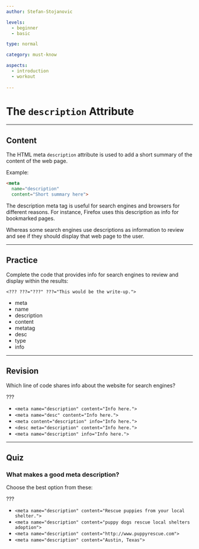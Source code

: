 ```yaml
---
author: Stefan-Stojanovic

levels:
  - beginner
  - basic

type: normal

category: must-know

aspects:
  - introduction
  - workout
  
---
```

# The `description` Attribute
---
## Content

The HTML meta `description` attribute is used to add a short summary of the content of the web page.

Example:
```html
<meta
  name="description"
  content="Short summary here">
```

The description meta tag is useful for search engines and browsers for different reasons. For instance, Firefox uses this description as info for bookmarked pages. 

Whereas some search engines use descriptions as information to review and see if they should display that web page to the user.

---
## Practice

Complete the code that provides info for search engines to review and display within the results:

`<??? ???="???" ???="This would be the write-up.">`

* meta
* name
* description
* content
* metatag
* desc
* type
* info

---
## Revision

Which line of code shares info about the website for search engines?

???

* `<meta name="description" content="Info here.">`
* `<meta name="desc" content="Info here.">`
* `<meta content="description" info="Info here.">`
* `<desc meta="description" content="Info here.">`
* `<meta name="description" info="Info here.">`

---
## Quiz

### What makes a good meta description?

Choose the best option from these:

???

* `<meta name="description" content="Rescue puppies from your local shelter.">`
* `<meta name="description" content="puppy dogs rescue local shelters adoption">`
* `<meta name="description" content="http://www.puppyrescue.com">`
* `<meta name="description" content="Austin, Texas">`
 
